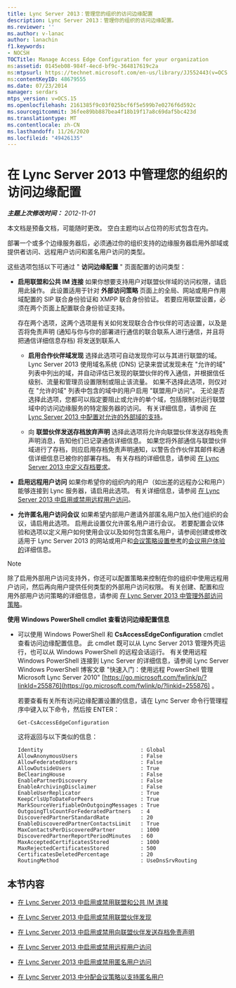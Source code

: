 ```yaml
---
title: Lync Server 2013：管理您的组织的访问边缘配置
description: Lync Server 2013：管理你的组织的访问边缘配置。
ms.reviewer: ''
ms.author: v-lanac
author: lanachin
f1.keywords:
- NOCSH
TOCTitle: Manage Access Edge Configuration for your organization
ms:assetid: 0145eb08-984f-4ecd-bf9c-364817619c2a
ms:mtpsurl: https://technet.microsoft.com/en-us/library/JJ552443(v=OCS.15)
ms:contentKeyID: 48679555
ms.date: 07/23/2014
manager: serdars
mtps_version: v=OCS.15
ms.openlocfilehash: 2161385f9c03f025bcf6f5e599b7e0276f6d592c
ms.sourcegitcommit: 36fee89bb887bea4f18b19f17a8c69daf5bc423d
ms.translationtype: MT
ms.contentlocale: zh-CN
ms.lasthandoff: 11/26/2020
ms.locfileid: "49426135"
---
```

# <a name="manage-access-edge-configuration-for-your-organization-in-lync-server-2013"></a>在 Lync Server 2013 中管理您的组织的访问边缘配置

<div data-xmlns="http://www.w3.org/1999/xhtml">

<div class="topic" data-xmlns="http://www.w3.org/1999/xhtml" data-msxsl="urn:schemas-microsoft-com:xslt" data-cs="https://msdn.microsoft.com/">

<div data-asp="https://msdn2.microsoft.com/asp">



</div>

<div id="mainSection">

<div id="mainBody">

<span> </span>

_**主题上次修改时间：** 2012-11-01_

本文档是预备文档，可能随时更改。 空白主题均以占位符的形式包含在内。

部署一个或多个边缘服务器后，必须通过你的组织支持的边缘服务器启用外部域或提供者访问、远程用户访问和匿名用户访问的类型。

这些选项包括以下可通过 " **访问边缘配置** " 页面配置的访问类型：

  - **启用联盟和公共 IM 连接**   如果你想要支持用户对联盟伙伴域的访问权限，请启用此操作。 此设置适用于针对 **外部访问策略** 页面上的全局、网站或用户作用域配置的 SIP 联合身份验证和 XMPP 联合身份验证。 若要应用联盟设置，必须在两个页面上配置联合身份验证支持。
    
    存在两个选项，这两个选项是有关如何发现联合合作伙伴的可选设置，以及是否将免责声明 (通知与你与你的部署进行通信的联合联系人进行通信，并且将把通信详细信息存档) 将发送到联系人
    
      - **启用合作伙伴域发现**   选择此选项可自动发现你可以与其进行联盟的域。 Lync Server 2013 使用域名系统 (DNS) 记录来尝试发现未在 "允许的域" 列表中列出的域，并自动评估已发现的联盟伙伴的传入通信，并根据信任级别、流量和管理员设置限制或阻止该流量。 如果不选择此选项，则仅对在 "允许的域" 列表中包含的域中的用户启用 "联盟用户访问"。 无论是否选择此选项，您都可以指定要阻止或允许的单个域，包括限制对运行联盟域中的访问边缘服务的特定服务器的访问。 有关详细信息，请参阅 [在 Lync Server 2013 中配置对允许的外部域的支持](lync-server-2013-configure-support-for-allowed-external-domains.md)。
    
      - 向 **联盟伙伴发送存档放弃声明**  选择此选项将允许向联盟伙伴发送存档免责声明消息，告知他们已记录通信详细信息。 如果您将外部通信与联盟伙伴域进行了存档，则应启用存档免责声明通知，以警告合作伙伴其邮件和通信详细信息已被你的部署存档。 有关存档的详细信息，请参阅 [在 Lync Server 2013 中定义存档要求](lync-server-2013-defining-your-requirements-for-archiving.md)。

  - **启用远程用户访问**   如果你希望你的组织内的用户（如出差的远程办公和用户）能够连接到 Lync 服务器，请启用此选项。 有关详细信息，请参阅 [在 Lync Server 2013 中启用或禁用远程用户访问](lync-server-2013-enable-or-disable-remote-user-access.md)。

  - **允许匿名用户访问会议**   如果希望内部用户邀请外部匿名用户加入他们组织的会议，请启用此选项。 启用此设置仅允许匿名用户进行会议。 若要配置会议体验和选项以定义用户如何使用会议以及如何包含匿名用户，请参阅创建或修改适用于 Lync Server 2013 的网站或用户和[会议策略设置参考](lync-server-2013-conferencing-policy-settings-reference.md)的[会议用户体验的](https://technet.microsoft.com/library/gg429715\(v=ocs.15\))详细信息。

<div>


> [!NOTE]  
> 除了启用外部用户访问支持外，你还可以配置策略来控制在你的组织中使用远程用户访问，然后再向用户提供任何类型的外部用户访问权限。 有关创建、配置和应用外部用户访问策略的详细信息，请参阅 <A href="lync-server-2013-manage-external-access-policy-for-your-organization.md">在 Lync Server 2013 中管理外部访问策略</A>。



</div>

**使用 Windows PowerShell cmdlet 查看访问边缘配置信息**

  - 可以使用 Windows PowerShell 和 **CsAccessEdgeConfiguration** cmdlet 查看访问边缘配置信息。 此 cmdlet 既可以从 Lync Server 2013 管理外壳运行，也可以从 Windows PowerShell 的远程会话运行。 有关使用远程 Windows PowerShell 连接到 Lync Server 的详细信息，请参阅 Lync Server Windows PowerShell 博客文章 "快速入门：使用远程 PowerShell 管理 Microsoft Lync Server 2010" [https://go.microsoft.com/fwlink/p/?linkId=255876](https://go.microsoft.com/fwlink/p/?linkid=255876) 。
    
    若要查看有关所有访问边缘配置设置的信息，请在 Lync Server 命令行管理程序中键入以下命令，然后按 ENTER：
    
        Get-CsAccessEdgeConfiguration
    
    这将返回与以下类似的信息：
    
        Identity                               : Global
        AllowAnonymousUsers                    : False
        AllowFederatedUsers                    : False
        AllowOutsideUsers                      : True
        BeClearingHouse                        : False
        EnablePartnerDiscovery                 : False
        EnableArchivingDisclaimer              : False
        EnableUserReplicator                   : True
        KeepCrlsUpToDateForPeers               : True
        MarkSourceVerifiableOnOutgoingMessages : True
        OutgoingTlsCountForFederatedPartners   : 4
        DiscoveredPartnerStandardRate          : 20
        EnableDiscoveredPartnerContactsLimit   : True
        MaxContactsPerDiscoveredPartner        : 1000
        DiscoveredPartnerReportPeriodMinutes   : 60
        MaxAcceptedCertificatesStored          : 1000
        MaxRejectedCertificatesStored          : 500
        CertificatesDeletedPercentage          : 20
        RoutingMethod                          : UseDnsSrvRouting

<div>

## <a name="in-this-section"></a>本节内容

  - [在 Lync Server 2013 中启用或禁用联盟和公共 IM 连接](lync-server-2013-enable-or-disable-federation-and-public-im-connectivity.md)

  - [在 Lync Server 2013 中启用或禁用联盟伙伴发现](lync-server-2013-enable-or-disable-discovery-of-federation-partners.md)

  - [在 Lync Server 2013 中启用或禁用向联盟伙伴发送存档免责声明](lync-server-2013-enable-or-disable-sending-an-archiving-disclaimer-to-federated-partners.md)

  - [在 Lync Server 2013 中启用或禁用远程用户访问](lync-server-2013-enable-or-disable-remote-user-access.md)

  - [在 Lync Server 2013 中启用或禁用匿名用户访问](lync-server-2013-enable-or-disable-anonymous-user-access.md)

  - [在 Lync Server 2013 中分配会议策略以支持匿名用户](lync-server-2013-assign-conferencing-policies-to-support-anonymous-users.md)

</div>

</div>

<span> </span>

</div>

</div>

</div>

